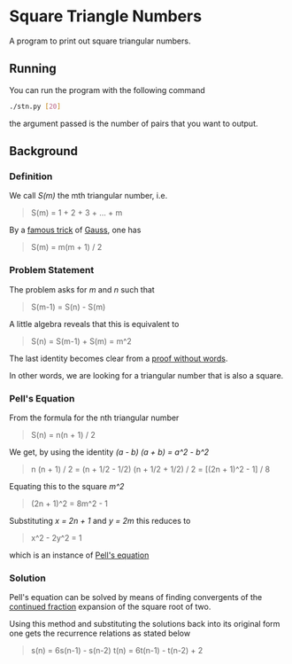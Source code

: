 Square Triangle Numbers
=======================

A program to print out square triangular numbers.

Running
-------

You can run the program with the following command

```sh
./stn.py [20]
```

the argument passed is the number of pairs that you want to output.

Background
----------

### Definition

We call *S(m)* the mth triangular number, i.e.

> S(m) = 1 + 2 + 3 + ... + m

By a [famous trick][trick] of [Gauss][], one has

> S(m) = m(m + 1) / 2

### Problem Statement

The problem asks for *m* and *n* such that

> S(m-1) = S(n) - S(m)

A little algebra reveals that this is equivalent to

> S(n) = S(m-1) + S(m) = m^2

The last identity becomes clear from a [proof without words][pww].

In other words, we are looking for a triangular number that is also a
square.

### Pell's Equation

From the formula for the nth triangular number

> S(n) = n(n + 1) / 2

We get, by using the identity *(a - b) (a + b) = a^2 - b^2*

> n (n + 1) / 2 = (n + 1/2 - 1/2)  (n + 1/2 + 1/2) / 2 = [(2n + 1)^2 - 1] / 8

Equating this to the square *m^2*

> (2n + 1)^2 = 8m^2 - 1

Substituting *x = 2n + 1* and *y = 2m* this reduces to

> x^2 - 2y^2 = 1

which is an instance of [Pell's equation][pell]

### Solution

Pell's equation can be solved by means of finding convergents of
the [continued fraction][] expansion of the square root of two.

Using this method and substituting the solutions back into its
original form one gets the recurrence relations as stated below

> s(n) = 6s(n-1) - s(n-2)
> t(n) = 6t(n-1) - t(n-2) + 2

[trick]: http://mathcentral.uregina.ca/QQ/database/QQ.02.06/jo1.html
[Gauss]: http://en.wikipedia.org/wiki/Carl_Friedrich_Gauss
[pww]: http://www.cut-the-knot.org/ctk/pww.shtml
[pell]: http://en.wikipedia.org/wiki/Pell%27s_equation
[continued fraction]: http://en.wikipedia.org/wiki/Pell%27s_equation
